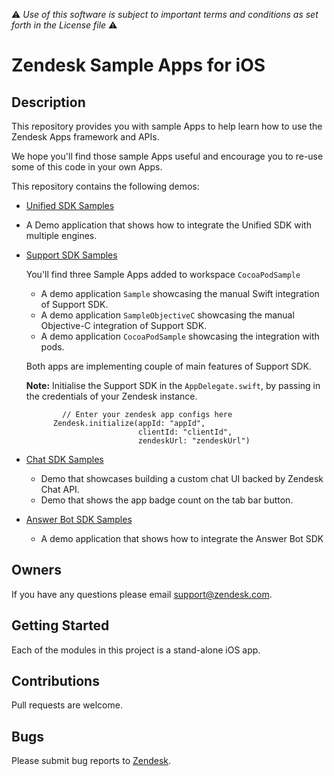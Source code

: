 :warning: *Use of this software is subject to important terms and conditions as set forth in the License file* :warning:

# Zendesk Sample Apps for iOS

## Description
This repository provides you with sample Apps to help learn how to use the Zendesk Apps framework and APIs.

We hope you'll find those sample Apps useful and encourage you to re-use some of this code in your own Apps.

This repository contains the following demos:
- [Unified SDK Samples](UnifiedSDKSamples)
 - A Demo application that shows how to integrate the Unified SDK with multiple engines.

- [Support SDK Samples](SupportSDKSamples)

  You'll find three Sample Apps added to workspace `CocoaPodSample`
  - A demo application `Sample` showcasing the manual Swift integration of Support SDK.
  - A demo application `SampleObjectiveC` showcasing the manual Objective-C integration of Support SDK.
  - A demo application `CocoaPodSample` showcasing the integration with pods.

  Both apps are implementing couple of main features of Support SDK.

  **Note:** Initialise the Support SDK in the `AppDelegate.swift`, by passing in the credentials of your Zendesk instance.
  ```
          // Enter your zendesk app configs here
        Zendesk.initialize(appId: "appId",
                           clientId: "clientId",
                           zendeskUrl: "zendeskUrl")
  ```

- [Chat SDK Samples](ChatSDKSamples)
  - Demo that showcases building a custom chat UI backed by Zendesk Chat API.
  - Demo that shows the app badge count on the tab bar button.
- [Answer Bot SDK Samples](AnswerBotSDKSample)
  - A demo application that shows how to integrate the Answer Bot SDK

## Owners
If you have any questions please email support@zendesk.com.

## Getting Started
Each of the modules in this project is a stand-alone iOS app.

## Contributions
Pull requests are welcome.

## Bugs
Please submit bug reports to [Zendesk](https://support.zendesk.com/requests/new).
